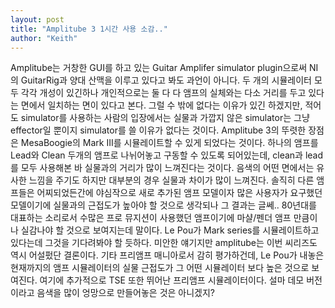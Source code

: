 ```yaml
---
layout: post
title: "Amplitube 3 1시간 사용 소감.."
author: "Keith"
---
```


Amplitube는 거창한 GUI를 하고 있는 Guitar Amplifer simulator plugin으로써 NI의 GuitarRig과 양대 산맥을 이루고 있다고 봐도 과언이 아니다. 두 개의 시뮬레이터 모두 각각 개성이 있긴하나 개인적으로는 둘 다 다 앰프의 실체와는 다소 거리를 두고 있다는 면에서 일치하는 면이 있다고 본다. 그럴 수 밖에 없다는 이유가 있긴 하겠지만, 적어도 simulator를 사용하는 사람의 입장에서는 실물과 가깝지 않은 simulator는 그냥 effector일 뿐이지 simulator를 쓸 이유가 없다는 것이다.
Amplitube 3의 뚜렷한 장점은 MesaBoogie의 Mark III를 시뮬레이트할 수 있게 되었다는 것이다. 하나의 앰프를 Lead와 Clean 두개의 앰프로 나뉘어놓고 구동할 수 있도록 되어있는데, clean과 lead를 모두 사용해본 바 실물과의 거리가 많이 느껴진다는 것이다. 음색의 어떤 면에서는 유사한 느낌을 주기도 하지만 대부분의 경우 실물과 차이가 많이 느껴진다. 솔직히 다른 앰프들은 어찌되었든간에 야심작으로 새로 추가된 앰프 모델이자 많은 사용자가 요구했던 모델이기에 실물과의 근접도가 높아야 할 것으로 생각되나 그 결과는 글쎄..
80년대를 대표하는 소리로서 수많은 프로 뮤지션이 사용했던 앰프이기에 마샬/펜더 앰프 만큼이나 실감나야 할 것으로 보여지는데 말이다. 
Le Pou가 Mark series를 시뮬레이트하고 있다는데 그것을 기다려봐야 할 듯하다. 미안한 얘기지만 amplitube는 이번 씨리즈도 역시 어설펐단 결론이다. 기타 프리앰프 매니아로서 감히 평가하건데, Le Pou가 내놓은 현재까지의 앰프 시뮬레이터의 실물 근접도가 그 어떤 시뮬레이터 보다 높은 것으로 보여진다. 여기에 추가적으로 TSE 또한 뛰어난 프리앰프 시뮬레이터이다.
설마 데모 버전이라고 음색을 많이 엉망으로 만들어놓은 것은 아니겠지?

